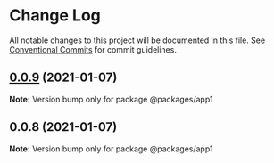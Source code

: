 # Change Log

All notable changes to this project will be documented in this file.
See [Conventional Commits](https://conventionalcommits.org) for commit guidelines.

## [0.0.9](https://github.com/milhous/module-federation-examples/compare/@packages/app1@0.0.8...@packages/app1@0.0.9) (2021-01-07)

**Note:** Version bump only for package @packages/app1





## 0.0.8 (2021-01-07)

**Note:** Version bump only for package @packages/app1

